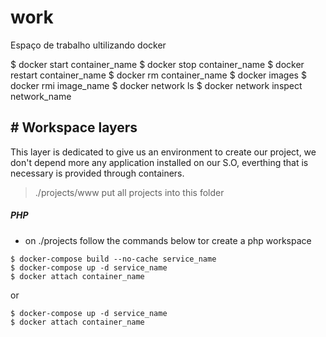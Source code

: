 # work
Espaço de trabalho ultilizando docker 


$ docker start container_name
$ docker stop container_name
$ docker restart container_name
$ docker rm container_name
$ docker images
$ docker rmi image_name
$ docker network ls
$ docker network inspect network_name


## # Workspace layers
This layer is dedicated to give us an environment to create our project, we don't depend more any application installed on our S.O, everthing that is necessary is provided through containers.

> ./projects/www put all projects into this folder

##### **PHP**
* on ./projects follow the commands below tor create a php workspace

```
$ docker-compose build --no-cache service_name
$ docker-compose up -d service_name
$ docker attach container_name
```

or 

```
$ docker-compose up -d service_name
$ docker attach container_name